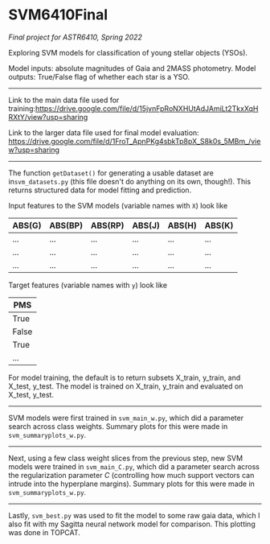 # SVM6410Final
_Final project for ASTR6410, Spring 2022_

Exploring SVM models for classification of young stellar objects (YSOs). 

Model inputs: absolute magnitudes of Gaia and 2MASS photometry.
Model outputs: True/False flag of whether each star is a YSO.

----------

Link to the main data file used for training:https://drive.google.com/file/d/15jvnFpRoNXHUtAdJAmiLt2TkxXqHRXtY/view?usp=sharing

Link to the larger data file used for final model evaluation: https://drive.google.com/file/d/1FroT_ApnPKg4sbkTp8pX_S8k0s_5MBm_/view?usp=sharing


----------

The function `getDataset()` for generating a usable dataset are in`svm_datasets.py` (this file doesn't do anything on its own, though!). This returns structured data for model fitting and prediction. 

Input features to the SVM models (variable names with `X`) look like

| ABS(G) | ABS(BP) | ABS(RP) | ABS(J) | ABS(H) | ABS(K) | 
| ------ | ------- | ------- | ------ | -------| -------| 
|   ...  |   ...   |   ...   |   ...  |  ...   |   ...  |
|   ...  |   ...   |   ...   |   ...  |  ...   |   ...  |
|   ...  |   ...   |   ...   |   ...  |  ...   |   ...  |

Target features (variable names with `y`) look like

|  PMS  |
| ----- |
| True  |
| False |
| True  |
| ...   |

For model training, the default is to return subsets X_train, y_train, and X_test, y_test. The model is trained on X_train, y_train and evaluated on X_test, y_test.


-----

SVM models were first trained in `svm_main_w.py`, which did a parameter search across class weights. Summary plots for this were made in `svm_summaryplots_w.py`.

-----


Next, using a few class weight slices from the previous step, new SVM models were trained in `svm_main_C.py`, which did a parameter search across the regularization parameter $C$ (controlling how much support vectors can intrude into the hyperplane margins). Summary plots for this were made in `svm_summaryplots_w.py`.

------

Lastly, `svm_best.py` was used to fit the model to some raw gaia data, which I also fit with my Sagitta neural network model for comparison. This plotting was done in TOPCAT.